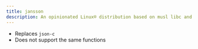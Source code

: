 ```yaml
---
title: jansson
description: An opinionated Linux® distribution based on musl libc and toybox
---
```


- Replaces `json-c`
- Does not support the same functions
